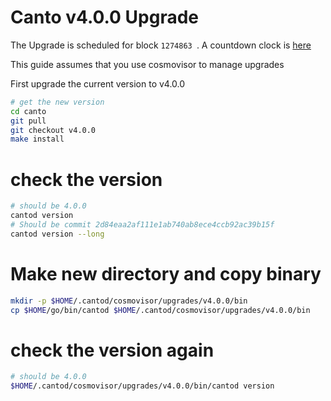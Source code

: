 # Canto v4.0.0 Upgrade

The Upgrade is scheduled for block `1274863 `. A countdown clock is [here](https://explorer.nodestake.top/canto/gov/24)

This guide assumes that you use cosmovisor to manage upgrades

First upgrade the current version to v4.0.0

```bash
# get the new version
cd canto
git pull
git checkout v4.0.0
make install
```

# check the version

```bash
# should be 4.0.0
cantod version
# Should be commit 2d84eaa2af111e1ab740ab8ece4ccb92ac39b15f
cantod version --long
```

# Make new directory and copy binary

```bash
mkdir -p $HOME/.cantod/cosmovisor/upgrades/v4.0.0/bin
cp $HOME/go/bin/cantod $HOME/.cantod/cosmovisor/upgrades/v4.0.0/bin
```

# check the version again

```bash
# should be 4.0.0
$HOME/.cantod/cosmovisor/upgrades/v4.0.0/bin/cantod version
```
